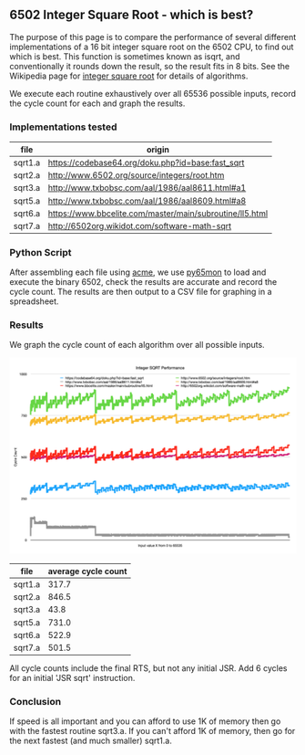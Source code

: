 ## 6502 Integer Square Root - which is best? ##

The purpose of this page is to compare the performance of several different implementations of a 16 bit integer square root on the 6502 CPU, to find out which is best.
This function is sometimes known as isqrt, and conventionally it rounds down the result, so the result fits in 8 bits.
See the Wikipedia page for [integer square root](https://en.wikipedia.org/wiki/Integer_square_root) for details of algorithms.

We execute each routine exhaustively over all 65536 possible inputs, record the cycle count for each and graph the results.

### Implementations tested
| file    | origin                                                    |
| ------- | --------------------------------------------------------- |
| sqrt1.a | https://codebase64.org/doku.php?id=base:fast_sqrt         |
| sqrt2.a | http://www.6502.org/source/integers/root.htm              |
| sqrt3.a | http://www.txbobsc.com/aal/1986/aal8611.html#a1           |
| sqrt5.a | http://www.txbobsc.com/aal/1986/aal8609.html#a8           |
| sqrt6.a | https://www.bbcelite.com/master/main/subroutine/ll5.html  |
| sqrt7.a | http://6502org.wikidot.com/software-math-sqrt             |


### Python Script
After assembling each file using [acme](https://github.com/meonwax/acme), we use [py65mon](https://github.com/mnaberez/py65/blob/master/docs/index.rst) to load and execute the binary 6502, check the results are accurate and record the cycle count.
The results are then output to a CSV file for graphing in a spreadsheet.

### Results

We graph the cycle count of each algorithm over all possible inputs.

![SQRT Performance Comparison](./sqrt.png)

| file    | average cycle count |
| ------- | ------------------- |
| sqrt1.a | 317.7               |
| sqrt2.a | 846.5               |
| sqrt3.a |  43.8               |
| sqrt5.a | 731.0               |
| sqrt6.a | 522.9               |
| sqrt7.a | 501.5               |

All cycle counts include the final RTS, but not any initial JSR. Add 6 cycles for an initial 'JSR sqrt' instruction.

### Conclusion

If speed is all important and you can afford to use 1K of memory then go with the fastest routine sqrt3.a.
If you can't afford 1K of memory, then go for the next fastest (and much smaller) sqrt1.a.
